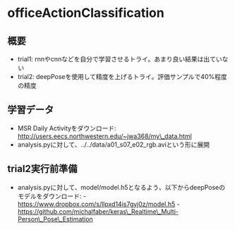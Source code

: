 # officeActionClassification

## 概要
- trial1: rnnやcnnなどを自分で学習させるトライ。あまり良い結果は出ていない
- trial2: deepPoseを使用して精度を上げるトライ。評価サンプルで40%程度の精度

## 学習データ
- MSR Daily Activityをダウンロード: http://users.eecs.northwestern.edu/~jwa368/my\_data.html
- analysis.pyに対して、../../data/a01\_s07\_e02\_rgb.aviという形に展開

## trial2実行前準備
- analysis.pyに対して、model/model.h5となるよう、以下からdeepPoseのモデルをダウンロード:
        - https://www.dropbox.com/s/llpxd14is7gyj0z/model.h5
        - https://github.com/michalfaber/keras\_Realtime\_Multi-Person\_Pose\_Estimation
